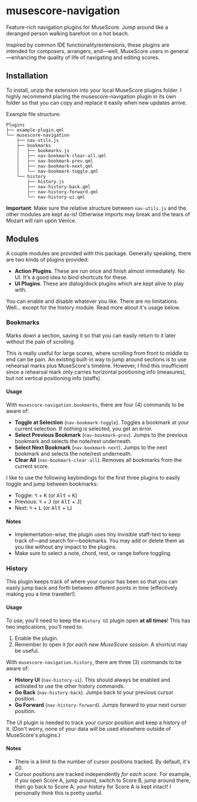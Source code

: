 # musescore-navigation
Feature-rich navigation plugins for MuseScore. Jump around like a deranged person walking barefoot on a hot beach.

Inspired by common IDE functionality/extensions, these plugins are intended for composers, arrangers, and—well, MuseScore users in general—enhancing the quality of life of navigating and editing scores.

## Installation
To install, unzip the extension into your local MuseScore plugins folder. I highly recommend placing the musescore-navigation plugin in its own folder so that you can copy and replace it easily when new updates arrive.

Example file structure:

```
Plugins
├── example-plugin.qml
└── musescore-navigation
    ├── nav-utils.js
    ├── bookmarks
    │   ├── bookmarks.js
    │   ├── nav-bookmark-clear-all.qml
    │   ├── nav-bookmark-prev.qml
    │   ├── nav-bookmark-next.qml
    │   └── nav-bookmark-toggle.qml
    └── history
        ├── history.js
        ├── nav-history-back.qml
        ├── nav-history-forward.qml
        └── nav-history-ui.qml
```

**Important**: Make sure the relative structure between `nav-utils.js` and the other modules are kept as-is! Otherwise imports may break and the tears of Mozart will rain upon Venice.

## Modules
A couple modules are provided with this package. Generally speaking, there are two kinds of plugins provided:

* **Action Plugins**. These are run once and finish almost immediately. No UI. It's a good idea to bind shortcuts for these.
* **UI Plugins**. These are dialog/dock plugins which are kept alive to play with.

You can enable and disable whatever you like. There are no limitations. Well... except for the history module. Read more about it's usage below.

### Bookmarks
Marks down a section, saving it so that you can easily return to it later without the pain of scrolling.

This is really useful for large scores, where scrolling from front to middle to end can be pain. An existing built-in way to jump around sections is to use rehearsal marks plus MuseScore's timeline. However, I find this insufficient since a rehearsal mark only carries horizontal positioning info (measures), but not vertical positioning info (staffs).

#### Usage
With `musescore-navigation.bookmarks`, there are four (4) commands to be aware of:

* **Toggle at Selection** (`nav-bookmark-toggle`). Toggles a bookmark at your current selection. If nothing is selected, you get an error.
* **Select Previous Bookmark** (`nav-bookmark-prev`). Jumps to the previous bookmark and selects the note/rest underneath.
* **Select Next Bookmark** (`nav-bookmark-next`). Jumps to the next bookmark and selects the note/rest underneath.
* **Clear All** (`nav-bookmark-clear-all`). Removes all bookmarks from the current score.

I like to use the following keybindings for the first three plugins to easily toggle and jump between bookmarks:

* Toggle: <kbd>⌥</kbd> + <kbd>K</kbd> (or <kbd>Alt</kbd> + <kbd>K</kbd>)
* Previous: <kbd>⌥</kbd> + <kbd>J</kbd> (or <kbd>Alt</kbd> + <kbd>J</kbd>)
* Next: <kbd>⌥</kbd> + <kbd>L</kbd> (or <kbd>Alt</kbd> + <kbd>L</kbd>)

#### Notes
* Implementation-wise, the plugin uses tiny invisible staff-text to keep track of—and search for—bookmarks. You may add or delete them as you like without any impact to the plugins.
* Make sure to select a note, chord, rest, or range before toggling.

### History
This plugin keeps track of where your cursor has been so that you can easily jump back and forth between different points in time (effectively making you a time traveller!).

#### Usage
To use, you'll need to keep the `History UI` plugin open **at all times**! This has two implications, you'll need to:

1. Enable the plugin.
2. Remember to open it *for each new MuseScore session*. A shortcut may be useful.

With `musescore-navigation.history`, there are three (3) commands to be aware of:

* **History UI** (`nav-history-ui`). This should always be enabled and activated to use the other history commands.
* **Go Back** (`nav-history-back`). Jumps back to your previous cursor position.
* **Go Forward** (`nav-history-forward`). Jumps forward to your next cursor position.

The UI plugin is needed to track your cursor position and keep a history of it. (Don't worry, none of your data will be used elsewhere outside of MuseScore's plugins.)

#### Notes
* There is a limit to the number of cursor positions tracked. By default, it's 40.
* Cursor positions are tracked independently *for each score*. For example, if you open Score A, jump around, switch to Score B, jump around there, then go back to Score A; your history for Score A is kept intact! I personally think this is pretty useful.

